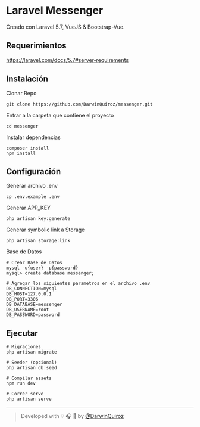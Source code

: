 # Laravel Messenger
Creado con Laravel 5.7, VueJS & Bootstrap-Vue.

## Requerimientos
https://laravel.com/docs/5.7#server-requirements

## Instalación
Clonar Repo

```
git clone https://github.com/DarwinQuiroz/messenger.git
```

Entrar a la carpeta que contiene el proyecto
```
cd messenger
```

Instalar dependencias
```
composer install
npm install
```

## Configuración

Generar archivo .env
```
cp .env.example .env
```

Generar APP_KEY
```
php artisan key:generate
```

Generar symbolic link a Storage
```
php artisan storage:link
```

Base de Datos

```
# Crear Base de Datos
mysql -u{user} -p{password}
mysql> create database messenger;
```

```
# Agregar los siguientes parametros en el archivo .env
DB_CONNECTION=mysql
DB_HOST=127.0.0.1
DB_PORT=3306
DB_DATABASE=messenger
DB_USERNAME=root
DB_PASSWORD=password
```


## Ejecutar

```
# Migraciones
php artisan migrate

# Seeder (opcional)
php artisan db:seed

# Compilar assets
npm run dev

# Correr serve
php artisan serve
```

---

> Developed with :bulb: :headphones: :beer: by [@DarwinQuiroz](https://github.com/DarwinQuiroz)
